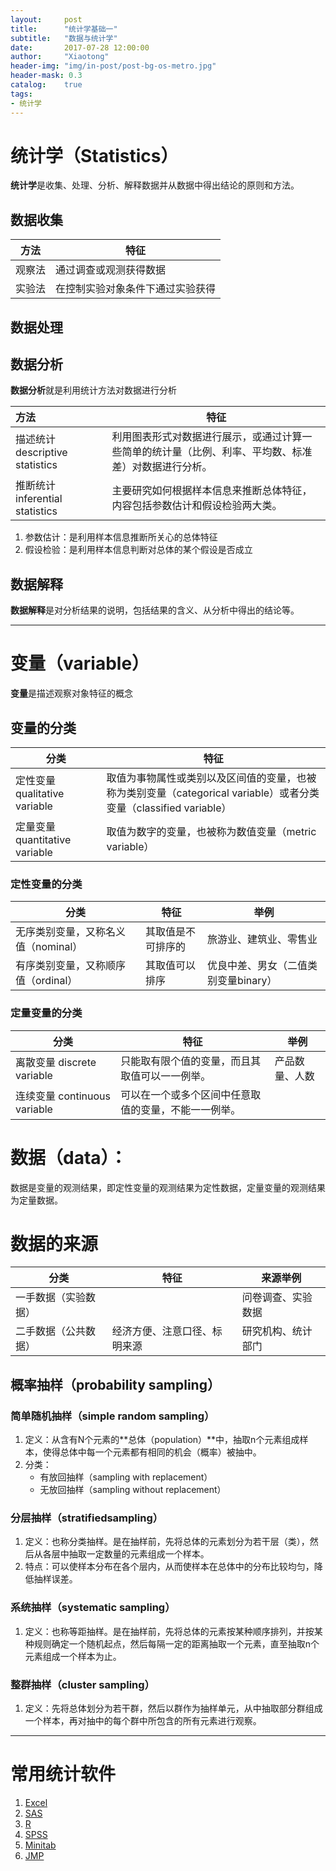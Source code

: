 ```yaml
---
layout:     post
title:      "统计学基础一"
subtitle:   "数据与统计学"
date:       2017-07-28 12:00:00
author:     "Xiaotong"
header-img: "img/in-post/post-bg-os-metro.jpg"
header-mask: 0.3
catalog:    true
tags:
- 统计学
---
```


# 统计学（Statistics）

**统计学**是收集、处理、分析、解释数据并从数据中得出结论的原则和方法。

## 数据收集

| 方法   | 特征               |
| ---- | ---------------- |
| 观察法  | 通过调查或观测获得数据      |
| 实验法  | 在控制实验对象条件下通过实验获得 |

## 数据处理

## 数据分析

**数据分析**就是利用统计方法对数据进行分析

| 方法                          | 特征                                       |
| :-------------------------- | ---------------------------------------- |
| 描述统计 descriptive statistics | 利用图表形式对数据进行展示，或通过计算一些简单的统计量（比例、利率、平均数、标准差）对数据进行分析。 |
| 推断统计 inferential statistics | 主要研究如何根据样本信息来推断总体特征，内容包括参数估计和假设检验两大类。    |

1. 参数估计：是利用样本信息推断所关心的总体特征
2. 假设检验：是利用样本信息判断对总体的某个假设是否成立

## 数据解释

**数据解释**是对分析结果的说明，包括结果的含义、从分析中得出的结论等。

------

# 变量（variable）

**变量**是描述观察对象特征的概念

## 变量的分类

| 分类                         | 特征                                       |
| -------------------------- | ---------------------------------------- |
| 定性变量 qualitative variable  | 取值为事物属性或类别以及区间值的变量，也被称为类别变量（categorical variable）或者分类变量（classified variable） |
| 定量变量 quantitative variable | 取值为数字的变量，也被称为数值变量（metric variable）       |

### 定性变量的分类

| 分类                    | 特征        | 举例                    |
| --------------------- | --------- | --------------------- |
| 无序类别变量，又称名义值（nominal） | 其取值是不可排序的 | 旅游业、建筑业、零售业           |
| 有序类别变量，又称顺序值（ordinal） | 其取值可以排序   | 优良中差、男女（二值类别变量binary） |

### 定量变量的分类


| 分类                       | 特征                         | 举例      |
| ------------------------ | -------------------------- | ------- |
| 离散变量 discrete variable   | 只能取有限个值的变量，而且其取值可以一一例举。    | 产品数量、人数 |
| 连续变量 continuous variable | 可以在一个或多个区间中任意取值的变量，不能一一例举。 |         |


# 数据（data）：

数据是变量的观测结果，即定性变量的观测结果为定性数据，定量变量的观测结果为定量数据。

# 数据的来源

| 分类         | 特征             | 来源举例      |
| ---------- | -------------- | --------- |
| 一手数据（实验数据） |                | 问卷调查、实验数据 |
| 二手数据（公共数据） | 经济方便、注意口径、标明来源 | 研究机构、统计部门 |

## 概率抽样（probability sampling）

### 简单随机抽样（simple random sampling）

1. 定义：从含有N个元素的**总体（population）**中，抽取n个元素组成样本，使得总体中每一个元素都有相同的机会（概率）被抽中。
2. 分类：
   * 有放回抽样（sampling with replacement）
   * 无放回抽样（sampling without replacement）

### 分层抽样（stratifiedsampling）

1. 定义：也称分类抽样。是在抽样前，先将总体的元素划分为若干层（类），然后从各层中抽取一定数量的元素组成一个样本。
2. 特点：可以使样本分布在各个层内，从而使样本在总体中的分布比较均匀，降低抽样误差。

### 系统抽样（systematic sampling）

1. 定义：也称等距抽样。是在抽样前，先将总体的元素按某种顺序排列，并按某种规则确定一个随机起点，然后每隔一定的距离抽取一个元素，直至抽取n个元素组成一个样本为止。

### 整群抽样（cluster sampling）

1. 定义：先将总体划分为若干群，然后以群作为抽样单元，从中抽取部分群组成一个样本，再对抽中的每个群中所包含的所有元素进行观察。

------

# 常用统计软件

1. [Excel](https://baike.baidu.com/item/Microsoft%20Office%20Excel/1448703?fr=aladdin&fromid=9564&fromtitle=Excel)
2. [SAS](https://baike.baidu.com/item/SAS/891078)
3. [R](https://baike.baidu.com/item/R%E8%AF%AD%E8%A8%80)
4. [SPSS](https://baike.baidu.com/item/spss)
5. [Minitab](https://baike.baidu.com/item/minitab)
6. [JMP](https://baike.baidu.com/item/jmp/2149772)